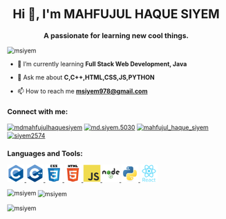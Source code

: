 <h1 align="center">Hi 👋, I'm MAHFUJUL HAQUE SIYEM</h1>
<h3 align="center">A passionate for learning new cool things.</h3>

<p align="left"> <img src="https://komarev.com/ghpvc/?username=msiyem&label=Profile%20views&color=0e75b6&style=flat" alt="msiyem" /> </p>

- 🌱 I’m currently learning **Full Stack Web Development, Java**

- 💬 Ask me about **C,C++,HTML,CSS,JS,PYTHON**

- 📫 How to reach me **msiyem978@gmail.com**

<h3 align="left">Connect with me:</h3>
<p align="left">
<a href="https://linkedin.com/in/mdmahfujulhaquesiyem" target="blank"><img align="center" src="https://raw.githubusercontent.com/rahuldkjain/github-profile-readme-generator/master/src/images/icons/Social/linked-in-alt.svg" alt="mdmahfujulhaquesiyem" height="30" width="40" /></a>
<a href="https://fb.com/md.siyem.5030" target="blank"><img align="center" src="https://raw.githubusercontent.com/rahuldkjain/github-profile-readme-generator/master/src/images/icons/Social/facebook.svg" alt="md.siyem.5030" height="30" width="40" /></a>
<a href="https://codeforces.com/profile/mahfujul_haque_siyem" target="blank"><img align="center" src="https://raw.githubusercontent.com/rahuldkjain/github-profile-readme-generator/master/src/images/icons/Social/codeforces.svg" alt="mahfujul_haque_siyem" height="30" width="40" /></a>
<a href="https://www.leetcode.com/siyem2574" target="blank"><img align="center" src="https://raw.githubusercontent.com/rahuldkjain/github-profile-readme-generator/master/src/images/icons/Social/leet-code.svg" alt="siyem2574" height="30" width="40" /></a>
</p>

<h3 align="left">Languages and Tools:</h3>
<p align="left"> <a href="https://www.cprogramming.com/" target="_blank" rel="noreferrer"> <img src="https://raw.githubusercontent.com/devicons/devicon/master/icons/c/c-original.svg" alt="c" width="40" height="40"/> </a> <a href="https://www.w3schools.com/cpp/" target="_blank" rel="noreferrer"> <img src="https://raw.githubusercontent.com/devicons/devicon/master/icons/cplusplus/cplusplus-original.svg" alt="cplusplus" width="40" height="40"/> </a> <a href="https://www.w3schools.com/css/" target="_blank" rel="noreferrer"> <img src="https://raw.githubusercontent.com/devicons/devicon/master/icons/css3/css3-original-wordmark.svg" alt="css3" width="40" height="40"/> </a> <a href="https://www.w3.org/html/" target="_blank" rel="noreferrer"> <img src="https://raw.githubusercontent.com/devicons/devicon/master/icons/html5/html5-original-wordmark.svg" alt="html5" width="40" height="40"/> </a> <a href="https://developer.mozilla.org/en-US/docs/Web/JavaScript" target="_blank" rel="noreferrer"> <img src="https://raw.githubusercontent.com/devicons/devicon/master/icons/javascript/javascript-original.svg" alt="javascript" width="40" height="40"/> </a> <a href="https://nodejs.org" target="_blank" rel="noreferrer"> <img src="https://raw.githubusercontent.com/devicons/devicon/master/icons/nodejs/nodejs-original-wordmark.svg" alt="nodejs" width="40" height="40"/> </a> <a href="https://www.python.org" target="_blank" rel="noreferrer"> <img src="https://raw.githubusercontent.com/devicons/devicon/master/icons/python/python-original.svg" alt="python" width="40" height="40"/> </a> <a href="https://reactjs.org/" target="_blank" rel="noreferrer"> <img src="https://raw.githubusercontent.com/devicons/devicon/master/icons/react/react-original-wordmark.svg" alt="react" width="40" height="40"/> </a> </p>

<p><img align="left" src="https://github-readme-stats.vercel.app/api/top-langs?username=msiyem&show_icons=true&locale=en&layout=compact" alt="msiyem" /></p>

<p>&nbsp;<img align="center" src="https://github-readme-stats.vercel.app/api?username=msiyem&show_icons=true&locale=en" alt="msiyem" /></p>

<p><img align="center" src="https://github-readme-streak-stats.herokuapp.com/?user=msiyem&" alt="msiyem" /></p>
